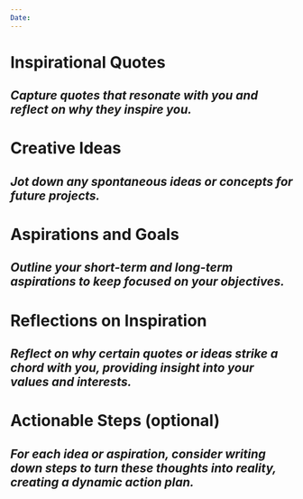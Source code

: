 ```yaml
---
Date: 
---
```


# Inspirational Quotes
_Capture quotes that resonate with you and reflect on why they inspire you._
- 

# Creative Ideas
_Jot down any spontaneous ideas or concepts for future projects._
- 

# Aspirations and Goals
_Outline your short-term and long-term aspirations to keep focused on your objectives._
- 

# Reflections on Inspiration
_Reflect on why certain quotes or ideas strike a chord with you, providing insight into your values and interests._
- 

# Actionable Steps (optional)
_For each idea or aspiration, consider writing down steps to turn these thoughts into reality, creating a dynamic action plan._
- 
